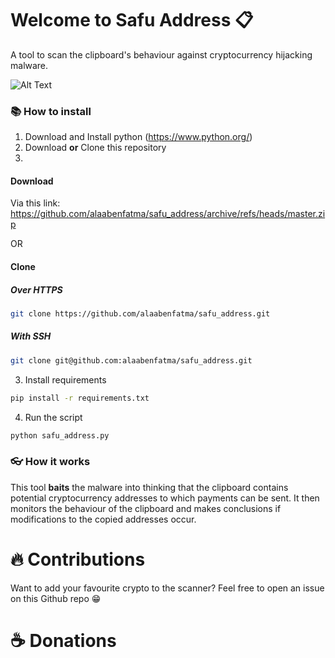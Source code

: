 # Welcome to Safu Address 📋
A tool to scan the clipboard's behaviour against cryptocurrency hijacking malware.

![Alt Text](https://i.imgur.com/hu6ov71.gif)

### 📚 How to install
1. Download and Install python (https://www.python.org/)
2. Download **or** Clone this repository
3. 
#### Download
Via this link: https://github.com/alaabenfatma/safu_address/archive/refs/heads/master.zip

OR

#### Clone
##### Over HTTPS
```bash
git clone https://github.com/alaabenfatma/safu_address.git
```
##### With SSH
```bash
git clone git@github.com:alaabenfatma/safu_address.git
```

3. Install requirements
```bash
pip install -r requirements.txt
```

4. Run the script

```bash
python safu_address.py
```

### 👓 How it works

This tool **baits** the malware into thinking that the clipboard contains potential cryptocurrency addresses to which payments can be sent. It then monitors the behaviour of the clipboard and makes conclusions if modifications to the copied addresses occur.

# 🔥 Contributions
Want to add your favourite crypto to the scanner? Feel free to open an issue on this Github repo 😁

# ☕ Donations

